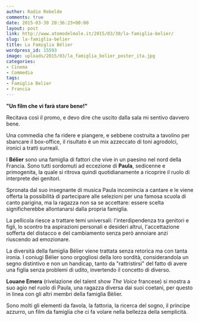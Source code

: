 ```yaml
---
author: Radio Rebelde
comments: true
date: 2015-03-30 20:36:23+00:00
layout: post
link: http://www.atomodelmale.it/2015/03/30/la-famiglia-belier/
slug: la-famiglia-belier
title: La Famiglia Bélier
wordpress_id: 15593
image: uploads/2015/03/la_famiglia_belier_poster_ita.jpg
categories:
- Cinema
- Commedia
tags:
- Famiglia Belier
- Francia
---
```


**"Un film che vi farà stare bene!"**

Recitava così il promo, e devo dire che uscito dalla sala mi sentivo davvero bene.

Una commedia che fa ridere e piangere, e sebbene costruita a tavolino per sbancare il box-office, il risultato è un mix azzeccato di toni agrodolci, ironici a tratti surreali.

I **Bélier** sono una famiglia di fattori che vive in un paesino nel nord della Francia. Sono tutti sordomuti ad eccezione di **Paula**, sedicenne e primogenita, la quale si ritrova quindi quotidianamente a ricoprire il ruolo di interprete dei genitori.

Spronata dal suo insegnante di musica Paula incomincia a cantare e le viene offerta la possibilità di partecipare alle selezioni per una famosa scuola di canto parigina, ma la ragazza non sa se accettare: essere scelta significherebbe allontanarsi dalla propria famiglia.

La pellicola riesce a trattare temi universali: l'interdipendenza tra genitori e figli, lo scontro tra aspirazioni personali e desideri altrui, l'accettazione sofferta del distacco e del cambiamento senza però annoiare anzi riuscendo ad emozionare.

La diversità della famiglia Bélier viene trattata senza retorica ma con tanta ironia. I coniugi Bélier sono orgogliosi della loro sordità, considerandola un segno distintivo e non un handicap, tanto da "rattristirsi" del fatto di avere una figlia senza problemi di udito, invertendo il concetto di diverso.

**Louane Emera** (rivelazione del talent show _The Voice_ francese) si mostra a suo agio nel ruolo di Paula, una ragazza diversa dai suoi coetani, per questo in linea con gli altri membri della famiglia Bèlier.

Sono molti gli elementi da favola, la fattoria, la ricerca del sogno, il principe azzurro, un film da famiglia che ci fa volare nella bellezza della semplicità.
